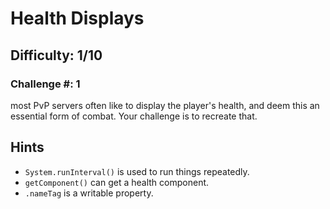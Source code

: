 # Health Displays

## Difficulty: 1/10

### Challenge #: 1

most PvP servers often like to display the player's health, and deem this an essential form of combat. Your challenge is to recreate that.

## Hints

- `System.runInterval()` is used to run things repeatedly.
- `getComponent()` can get a health component.
- `.nameTag` is a writable property.
